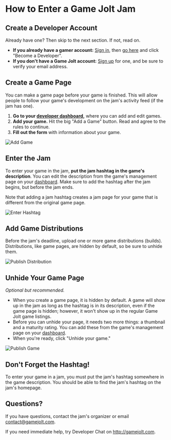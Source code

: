 # How to Enter a Game Jolt Jam

## Create a Developer Account

Already have one? Then skip to the next section. If not, read on.

- **If you already have a gamer account:** [Sign in](http://gamejolt.com/auth/login/), then [go here](http://gamejolt.com/dashboard/become-developer/) and click "Become a Developer".
- **If you don't have a Game Jolt account:** [Sign up](http://gamejolt.com/auth/sign_up/) for one, and be sure to verify your email address.

## Create a Game Page

You can make a game page before your game is finished. This will allow people to follow your game's development on the jam's activity feed (if the jam has one).

1. **Go to your [developer dashboard](http://gamejolt.com/dashboard/),** where you can add and edit games.
2. **Add your game.** Hit the big "Add a Game" button. Read and agree to the rules to continue.
3. **Fill out the form** with information about your game.

![Add Game](/enter-jam/add-game.png)

## Enter the Jam

To enter your game in the jam, **put the jam hashtag in the game's description**. You can edit the description from the game's management page on your [dashboard](http://gamejolt.com/dashboard/). Make sure to add the hashtag after the jam begins, but before the jam ends.

Note that adding a jam hashtag creates a jam page for your game that is different from the original game page.

![Enter Hashtag](/enter-jam/enter-hashtag.png)

## Add Game Distributions

Before the jam's deadline, upload one or more game distributions (builds). Distributions, like game pages, are hidden by default, so be sure to unhide them.

![Publish Distribution](/enter-jam/unhide-distribution.png)

## Unhide Your Game Page

_Optional but recommended._

- When you create a game page, it is hidden by default. A game will show up in the jam as long as the hashtag is in its description, even if the game page is hidden; however, it won't show up in the regular Game Jolt game listings.
- Before you can unhide your page, it needs two more things: a thumbnail and a maturity rating. You can add these from the game's management page on your [dashboard](http://gamejolt.com/dashboard/).
- When you're ready, click "Unhide your game."

![Publish Game](/enter-jam/unhide-link.png)

## Don't Forget the Hashtag!

To enter your game in a jam, you must put the jam's hashtag somewhere in the game description. You should be able to find the jam's hashtag on the jam's homepage.

## Questions?

If you have questions, contact the jam's organizer or email [contact@gamejolt.com](mailto:contact@gamejolt.com).

If you need immediate help, try Developer Chat on <http://gamejolt.com>.
